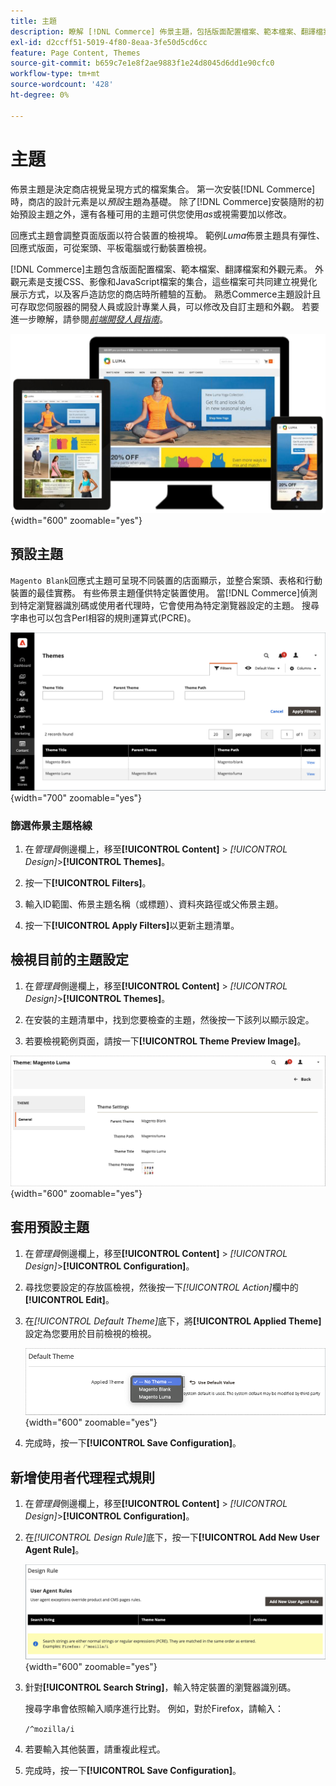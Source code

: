 ```yaml
---
title: 主題
description: 瞭解 [!DNL Commerce] 佈景主題，包括版面配置檔案、範本檔案、翻譯檔案，以及定義商店外觀的外觀。
exl-id: d2ccff51-5019-4f80-8eaa-3fe50d5cd6cc
feature: Page Content, Themes
source-git-commit: b659c7e1e8f2ae9883f1e24d8045d6dd1e90cfc0
workflow-type: tm+mt
source-wordcount: '428'
ht-degree: 0%

---
```


# 主題

佈景主題是決定商店視覺呈現方式的檔案集合。 第一次安裝[!DNL Commerce]時，商店的設計元素是以&#x200B;_預設_&#x200B;主題為基礎。 除了[!DNL Commerce]安裝隨附的初始預設主題之外，還有各種可用的主題可供您使用&#x200B;_as_&#x200B;或視需要加以修改。

回應式主題會調整頁面版面以符合裝置的檢視埠。 範例&#x200B;_Luma_&#x200B;佈景主題具有彈性、回應式版面，可從案頭、平板電腦或行動裝置檢視。

[!DNL Commerce]主題包含版面配置檔案、範本檔案、翻譯檔案和外觀元素。 外觀元素是支援CSS、影像和JavaScript檔案的集合，這些檔案可共同建立視覺化展示方式，以及客戶造訪您的商店時所體驗的互動。 熟悉Commerce主題設計且可存取您伺服器的開發人員或設計專業人員，可以修改及自訂主題和外觀。 若要進一步瞭解，請參閱&#x200B;[_前端開發人員指南_](https://developer.adobe.com/commerce/frontend-core/guide/themes/)。

![Luma佈景主題](./assets/design-responsive.png){width="600" zoomable="yes"}

## 預設主題

`Magento Blank`回應式主題可呈現不同裝置的店面顯示，並整合案頭、表格和行動裝置的最佳實務。 有些佈景主題僅供特定裝置使用。 當[!DNL Commerce]偵測到特定瀏覽器識別碼或使用者代理時，它會使用為特定瀏覽器設定的主題。 搜尋字串也可以包含Perl相容的規則運算式(PCRE)。

![主題](./assets/themes.png){width="700" zoomable="yes"}

### 篩選佈景主題格線

1. 在&#x200B;_管理員_&#x200B;側邊欄上，移至&#x200B;**[!UICONTROL Content]** > _[!UICONTROL Design]_>**[!UICONTROL Themes]**。

1. 按一下&#x200B;**[!UICONTROL Filters]**。

1. 輸入ID範圍、佈景主題名稱（或標題）、資料夾路徑或父佈景主題。

1. 按一下&#x200B;**[!UICONTROL Apply Filters]**&#x200B;以更新主題清單。

## 檢視目前的主題設定

1. 在&#x200B;_管理員_&#x200B;側邊欄上，移至&#x200B;**[!UICONTROL Content]** > _[!UICONTROL Design]_>**[!UICONTROL Themes]**。

1. 在安裝的主題清單中，找到您要檢查的主題，然後按一下該列以顯示設定。

1. 若要檢視範例頁面，請按一下&#x200B;**[!UICONTROL Theme Preview Image]**。

![預覽主題](./assets/theme-settings.png){width="600" zoomable="yes"}

## 套用預設主題

1. 在&#x200B;_管理員_&#x200B;側邊欄上，移至&#x200B;**[!UICONTROL Content]** > _[!UICONTROL Design]_>**[!UICONTROL Configuration]**。

1. 尋找您要設定的存放區檢視，然後按一下&#x200B;_[!UICONTROL Action]_&#x200B;欄中的&#x200B;**[!UICONTROL Edit]**。

1. 在&#x200B;_[!UICONTROL Default Theme]_&#x200B;底下，將&#x200B;**[!UICONTROL Applied Theme]**&#x200B;設定為您要用於目前檢視的檢視。

   ![套用的佈景主題](./assets/theme-default-apply.png){width="600" zoomable="yes"}

1. 完成時，按一下&#x200B;**[!UICONTROL Save Configuration]**。

## 新增使用者代理程式規則

1. 在&#x200B;_管理員_&#x200B;側邊欄上，移至&#x200B;**[!UICONTROL Content]** > _[!UICONTROL Design]_>**[!UICONTROL Configuration]**。

1. 在&#x200B;_[!UICONTROL Design Rule]_&#x200B;底下，按一下&#x200B;**[!UICONTROL Add New User Agent Rule]**。

   ![設計規則](./assets/theme-design-rule.png){width="600" zoomable="yes"}

1. 針對&#x200B;**[!UICONTROL Search String]**，輸入特定裝置的瀏覽器識別碼。

   搜尋字串會依照輸入順序進行比對。 例如，對於Firefox，請輸入：

   `/^mozilla/i`

1. 若要輸入其他裝置，請重複此程式。

1. 完成時，按一下&#x200B;**[!UICONTROL Save Configuration]**。
